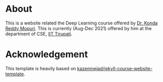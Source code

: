 # About
This is a website related the Deep Learning course offered by [Dr. Konda Reddy Mopuri](https://kmopuri.github.io). This is currently (Aug-Dec 2021) offered by him at the department of CSE, [IIT Tirupati](https://iittp.ac.in/).

# Acknowledgement 
This template is heavily based on [kazemnejad/jekyll-course-website-template](https://github.com/kazemnejad/jekyll-course-website-template).
